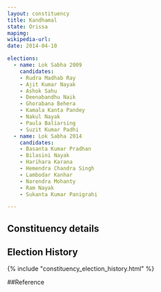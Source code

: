 ```yaml
---
layout: constituency
title: Kandhamal
state: Orissa
mapimg: 
wikipedia-url: 
date: 2014-04-10

elections: 
  - name: Lok Sabha 2009
    candidates: 
    - Rudra Madhab Ray 
    - Ajit Kumar Nayak 
    - Ashok Sahu 
    - Deenabandhu Naik 
    - Ghorabana Behera 
    - Kamala Kanta Pandey 
    - Nakul Nayak 
    - Paula Baliarsing 
    - Suzit Kumar Padhi  
  - name: Lok Sabha 2014
    candidates: 
    - Basanta Kumar Pradhan 
    - Bilasini Nayak 
    - Harihara Karana 
    - Hemendra Chandra Singh 
    - Lambodar Kanhar 
    - Narendra Mohanty 
    - Ram Nayak 
    - Sukanta Kumar Panigrahi  

---
```


## Constituency details


## Election History
{% include "constituency_election_history.html" %}

##Reference
